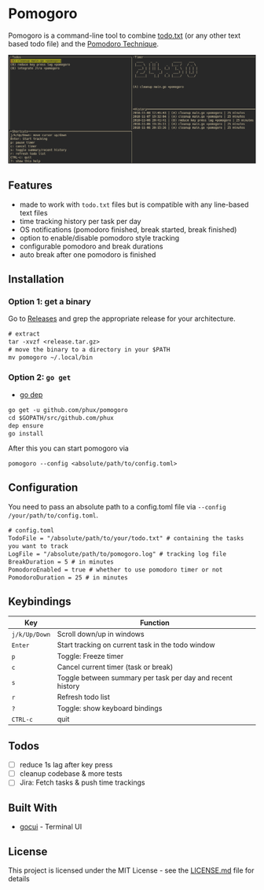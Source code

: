 # Pomogoro

Pomogoro is a command-line tool to combine [todo.txt](http://todotxt.org/) (or
any other text based todo file) and
the [Pomodoro Technique](http://francescocirillo.com/pages/pomodoro-technique).

![pomogoro screenshot](.github/screenshot.png)

## Features

* made to work with `todo.txt` files but is compatible with any line-based text
    files
* time tracking history per task per day
* OS notifications (pomodoro finished, break started, break finished)
* option to enable/disable pomodoro style tracking
* configurable pomodoro and break durations
* auto break after one pomodoro is finished

## Installation

### Option 1: get a binary

Go to [Releases](https://github.com/phux/pomogoro/releases) and grep the
appropriate release for your architecture.

```
# extract
tar -xvzf <release.tar.gz>
# move the binary to a directory in your $PATH
mv pomogoro ~/.local/bin

```

### Option 2: `go get`

* [go dep](https://github.com/golang/dep)

```
go get -u github.com/phux/pomogoro
cd $GOPATH/src/github.com/phux
dep ensure
go install
```

After this you can start pomogoro via

```
pomogoro --config <absolute/path/to/config.toml>
```

## Configuration

You need to pass an absolute path to a config.toml file via `--config
/your/path/to/config.toml`.

```
# config.toml
TodoFile = "/absolute/path/to/your/todo.txt" # containing the tasks you want to track
LogFile = "/absolute/path/to/pomogoro.log" # tracking log file
BreakDuration = 5 # in minutes
PomodoroEnabled = true # whether to use pomodoro timer or not
PomodoroDuration = 25 # in minutes
```

## Keybindings

| Key           | Function                                                   |
| ---           | ---                                                        |
| `j/k/Up/Down` | Scroll down/up in windows                                  |
| `Enter`       | Start tracking on current task in the todo window          |
| `p`           | Toggle: Freeze timer                                       |
| `c`           | Cancel current timer (task or break)                       |
| `s`           | Toggle between summary per task per day and recent history |
| `r`           | Refresh todo list                                          |
| `?`           | Toggle: show keyboard bindings                             |
| `CTRL-c`      | quit                                                       |

## Todos

- [ ] reduce 1s lag after key press
- [ ] cleanup codebase & more tests
- [ ] Jira: Fetch tasks & push time trackings

## Built With

* [gocui](https://github.com/jroimartin/gocui) - Terminal UI

## License

This project is licensed under the MIT License - see the [LICENSE.md](LICENSE.md) file for details
